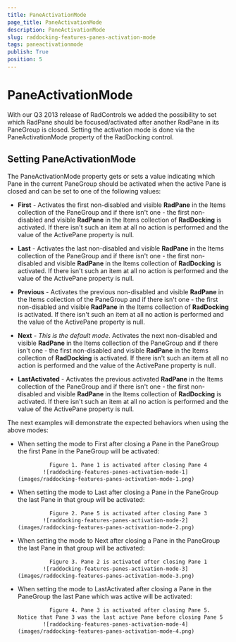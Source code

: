 ```yaml
---
title: PaneActivationMode
page_title: PaneActivationMode
description: PaneActivationMode
slug: raddocking-features-panes-activation-mode
tags: paneactivationmode
publish: True
position: 5
---
```


# PaneActivationMode



With our Q3 2013 release of RadControls we added the possibility to set which RadPane should be focused/activated after another RadPane in its PaneGroup is closed. Setting the activation mode is done via the PaneActivationMode property of the RadDocking control.
      

## Setting PaneActivationMode

The PaneActivationMode property gets or sets a value indicating which Pane in the current PaneGroup
          should be activated when the active Pane is closed and can be set to one of the following values:
        

* __First__ - Activates the first non-disabled and visible __RadPane__ in the Items collection of the PaneGroup
              and if there isn't one - the first non-disabled and visible __RadPane__ in the Items collection of __RadDocking__
              is activated. If there isn't such an item at all no action is performed and the value of the ActivePane property is null.
            

* __Last__ - Activates the last non-disabled and visible __RadPane__ in the Items collection of the PaneGroup 
              and if there isn't one - the first non-disabled and visible __RadPane__ in the Items collection of __RadDocking__ 
              is activated. If there isn't such an item at all no action is performed and the value of the ActivePane property is null.
            

* __Previous__ - Activates the previous non-disabled and visible __RadPane__ in the Items collection of the PaneGroup
              and if there isn't one - the first non-disabled and visible __RadPane__ in the Items collection of __RadDocking__
              is activated. If there isn't such an item at all no action is performed and the value of the ActivePane property is null.
            

* __Next__ - *This is the default mode*. Activates the next non-disabled and visible __RadPane__ in the Items collection of the PaneGroup
              and if there isn't one - the first non-disabled and visible __RadPane__ in the Items collection of __RadDocking__
              is activated. If there isn't such an item at all no action is performed and the value of the ActivePane property is null. 
            

* __LastActivated__ - Activates the previous activated __RadPane__ in the Items collection of the PaneGroup
              and if there isn't one - the first non-disabled and visible __RadPane__ in the Items collection of __RadDocking__
              is activated. If there isn't such an item at all no action is performed and the value of the ActivePane property is null.
            

The next examples will demonstrate the expected behaviors when using the above modes:
        

* When setting the mode to First after closing a Pane in the PaneGroup the first Pane in the PaneGroup will be activated:
            


                Figure 1. Pane 1 is activated after closing Pane 4
              ![raddocking-features-panes-activation-mode-1](images/raddocking-features-panes-activation-mode-1.png)

* When setting the mode to Last after closing a Pane in the PaneGroup the last Pane in that group will be activated:
            


                Figure 2. Pane 5 is activated after closing Pane 3
              ![raddocking-features-panes-activation-mode-2](images/raddocking-features-panes-activation-mode-2.png)

* When setting the mode to Next after closing a Pane in the PaneGroup the last Pane in that group will be activated:
            


                Figure 3. Pane 2 is activated after closing Pane 1
              ![raddocking-features-panes-activation-mode-3](images/raddocking-features-panes-activation-mode-3.png)

* When setting the mode to LastActivated after closing a Pane in the PaneGroup the last Pane which was active will be activated:
            


                Figure 4. Pane 3 is activated after closing Pane 5. Notice that Pane 3 was the last active Pane before closing Pane 5
              ![raddocking-features-panes-activation-mode-4](images/raddocking-features-panes-activation-mode-4.png)
